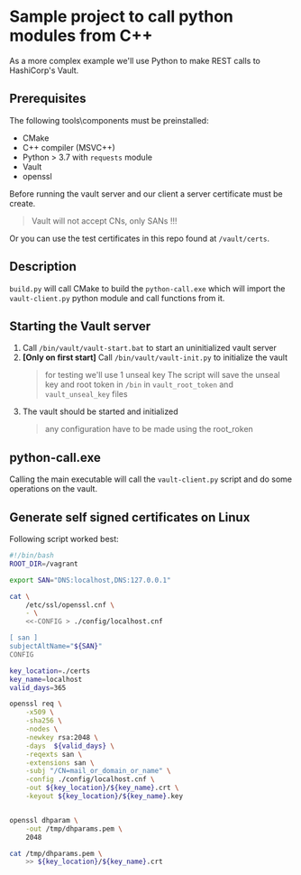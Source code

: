 # Sample project to call python modules from C++

As a more complex example we'll use Python to make REST calls to HashiCorp's Vault.

## Prerequisites

The following tools\components must be preinstalled:

- CMake
- C++ compiler (MSVC++)
- Python > 3.7 with `requests` module
- Vault
- openssl

Before running the vault server and our client a server certificate must be create.

> Vault will not accept CNs, only SANs !!!

Or you can use the test certificates in this repo found at `/vault/certs`.

## Description

`build.py` will call CMake to build the `python-call.exe` which will import the `vault-client.py` python module and call functions from it.

## Starting the Vault server

1. Call `/bin/vault/vault-start.bat` to start an uninitialized vault server
2. **[Only on first start]** Call `/bin/vault/vault-init.py` to initialize the vault
    > for testing we'll use 1 unseal key
    > The script will save the unseal key and root token in `/bin` in `vault_root_token` and `vault_unseal_key` files
3. The vault should be started and initialized
    > any configuration have to be made using the root_roken

## python-call.exe
Calling the main executable will call the `vault-client.py` script and do some operations on the vault.

## Generate self signed certificates on Linux
Following script worked best:

```bash
#!/bin/bash
ROOT_DIR=/vagrant

export SAN="DNS:localhost,DNS:127.0.0.1"

cat \
    /etc/ssl/openssl.cnf \
    - \
    <<-CONFIG > ./config/localhost.cnf

[ san ]
subjectAltName="${SAN}"
CONFIG

key_location=./certs
key_name=localhost
valid_days=365

openssl req \
    -x509 \
    -sha256 \
    -nodes \
    -newkey rsa:2048 \
    -days  ${valid_days} \
    -reqexts san \
    -extensions san \
    -subj "/CN=mail_or_domain_or_name" \
    -config ./config/localhost.cnf \
    -out ${key_location}/${key_name}.crt \
    -keyout ${key_location}/${key_name}.key


openssl dhparam \
    -out /tmp/dhparams.pem \
    2048

cat /tmp/dhparams.pem \
    >> ${key_location}/${key_name}.crt
```